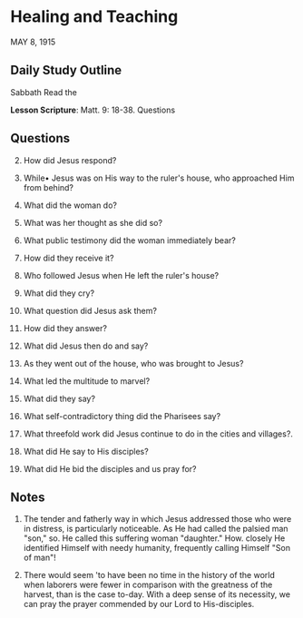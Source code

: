 # Healing and Teaching
MAY 8, 1915

## Daily Study Outline

Sabbath Read the

**Lesson Scripture**: Matt. 9: 18-38. Questions

## Questions

2. How did Jesus respond? 

3. While• Jesus was on His way to the ruler's house, who approached Him from behind? 

20. What did the woman do?

4. What was her thought as she did so? 

7. What public testimony did the woman immediately bear? 

24. How did they receive it? 

12. Who followed Jesus when He left the ruler's house? 

27. What did they cry?

13. What question did Jesus ask them? 

28. How did they answer?

14. What did Jesus then do and say? 

16. As they went out of the house, who was brought to Jesus? 

17. What led the multitude to marvel? 

33. What did they say?

18. What self-contradictory thing did the Pharisees say? 

19. What threefold work did Jesus continue to do in the cities and villages?.

21. What did He say to His disciples? 

22. What did He bid the disciples and us pray for? 

## Notes

1. The tender and fatherly way in which Jesus addressed those who were in distress, is particularly noticeable. As He had called the palsied man "son," so. He called this suffering woman "daughter." How. closely He identified Himself with needy humanity, frequently calling Himself "Son of man"!

3. There would seem 'to have been no time in the history of the world when laborers were fewer in comparison with the greatness of the harvest, than is the case to-day. With a deep sense of its necessity, we can pray the prayer commended by our Lord to His-disciples.
